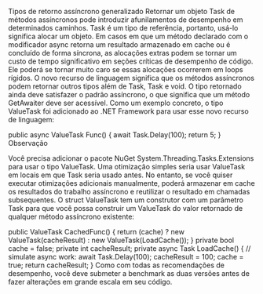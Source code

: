 ﻿Tipos de retorno assíncrono generalizado
Retornar um objeto Task de métodos assíncronos pode introduzir afunilamentos de desempenho em determinados caminhos. Task é um tipo de referência, portanto, usá-lo significa alocar um objeto. Em casos em que um método declarado com o modificador async retorna um resultado armazenado em cache ou é concluído de forma síncrona, as alocações extras podem se tornar um custo de tempo significativo em seções críticas de desempenho de código. Ele poderá se tornar muito caro se essas alocações ocorrerem em loops rígidos.
O novo recurso de linguagem significa que os métodos assíncronos podem retornar outros tipos além de Task, Task<T> e void. O tipo retornado ainda deve satisfazer o padrão assíncrono, o que significa que um método GetAwaiter deve ser acessível. Como um exemplo concreto, o tipo ValueTask foi adicionado ao .NET Framework para usar esse novo recurso de linguagem:




public async ValueTask<int> Func()
{
    await Task.Delay(100);
    return 5;
}
Observação

Você precisa adicionar o pacote NuGet System.Threading.Tasks.Extensions para usar o tipo ValueTask<TResult>.
Uma otimização simples seria usar ValueTask em locais em que Task seria usado antes. No entanto, se você quiser executar otimizações adicionais manualmente, poderá armazenar em cache os resultados do trabalho assíncrono e reutilizar o resultado em chamadas subsequentes. O struct ValueTask tem um construtor com um parâmetro Task para que você possa construir um ValueTask do valor retornado de qualquer método assíncrono existente:



public ValueTask<int> CachedFunc()
{
    return (cache) ? new ValueTask<int>(cacheResult) : new ValueTask<int>(LoadCache());
}
private bool cache = false;
private int cacheResult;
private async Task<int> LoadCache()
{
    // simulate async work:
    await Task.Delay(100);
    cacheResult = 100;
    cache = true;
    return cacheResult;
}
Como com todas as recomendações de desempenho, você deve submeter a benchmark as duas versões antes de fazer alterações em grande escala em seu código.